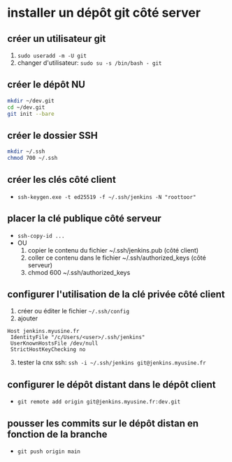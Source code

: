 # installer un dépôt git côté server

## créer un utilisateur git

1. `sudo useradd -m -U git`
2. changer d'utilisateur: `sudo su -s /bin/bash - git`

## créer le dépôt NU

```bash
mkdir ~/dev.git
cd ~/dev.git
git init --bare
```

## créer le dossier SSH

```bash
mkdir ~/.ssh
chmod 700 ~/.ssh
```

## créer les clés côté client

* `ssh-keygen.exe -t ed25519 -f ~/.ssh/jenkins -N "roottoor"`

## placer la clé publique côté serveur

* `ssh-copy-id ...`
* OU 
   1. copier le contenu du fichier ~/.ssh/jenkins.pub (côté client)
   2. coller ce contenu dans le fichier ~/.ssh/authorized_keys (côté serveur)
   3. chmod 600 ~/.ssh/authorized_keys

## configurer l'utilisation de la clé privée côté client

1. créer ou éditer le fichier `~/.ssh/config`
2. ajouter

```text
Host jenkins.myusine.fr
 IdentityFile "/c/Users/<user>/.ssh/jenkins"
 UserKnownHostsFile /dev/null
 StrictHostKeyChecking no
```
3. tester la cnx ssh: `ssh -i ~/.ssh/jenkins git@jenkins.myusine.fr`

## configurer le dépôt distant dans le dépôt client

* `git remote add origin git@jenkins.myusine.fr:dev.git`

## pousser les commits sur le dépôt distan en fonction de la branche

* `git push origin main`